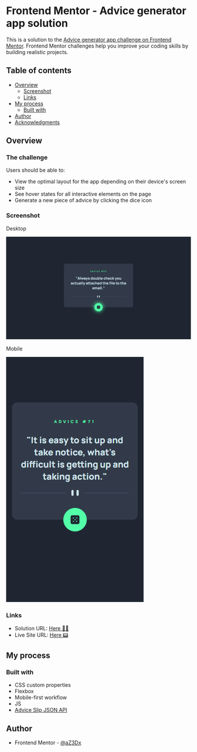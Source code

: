 # Frontend Mentor - Advice generator app solution

This is a solution to the [Advice generator app challenge on Frontend Mentor](https://www.frontendmentor.io/challenges/advice-generator-app-QdUG-13db). Frontend Mentor challenges help you improve your coding skills by building realistic projects.

## Table of contents

- [Overview](#overview)
  - [Screenshot](#screenshot)
  - [Links](#links)
- [My process](#my-process)
  - [Built with](#built-with)
- [Author](#author)
- [Acknowledgments](#acknowledgments)

## Overview

### The challenge

Users should be able to:

- View the optimal layout for the app depending on their device's screen size
- See hover states for all interactive elements on the page
- Generate a new piece of advice by clicking the dice icon

### Screenshot

Desktop

![](design/my-desktop-design.png)

Mobile

![](design/my-mobile-design.png)

### Links

- Solution URL: [Here 🐱‍👤](https://github.com/aZ3Dx/advice-generator-app-main)
- Live Site URL: [Here 📟](https://az3dx.github.io/advice-generator-app-main/)

## My process

### Built with

- CSS custom properties
- Flexbox
- Mobile-first workflow
- JS
- [Advice Slip JSON API](https://api.adviceslip.com/)

## Author

- Frontend Mentor - [@aZ3Dx](https://www.frontendmentor.io/profile/aZ3Dx)